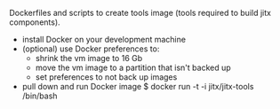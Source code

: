Dockerfiles and scripts to create tools image (tools required to build jitx components).

- install Docker on your development machine
- (optional) use Docker preferences to:
  - shrink the vm image to 16 Gb
  - move the vm image to a partition that isn't backed up
  - set preferences to not back up images
- pull down and run Docker image
  $ docker run -t -i jitx/jitx-tools /bin/bash

